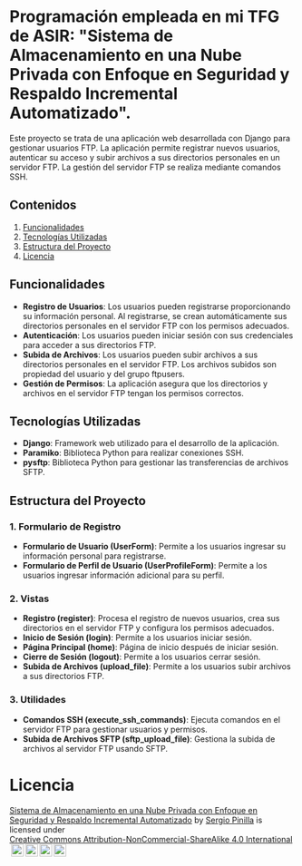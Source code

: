 # Programación empleada en mi TFG de ASIR: "Sistema de Almacenamiento en una Nube Privada con Enfoque en Seguridad y Respaldo Incremental Automatizado".

Este proyecto se trata de una aplicación web desarrollada con Django para gestionar usuarios FTP. La aplicación permite registrar nuevos usuarios, autenticar su acceso y subir archivos a sus directorios personales en un servidor FTP. La gestión del servidor FTP se realiza mediante comandos SSH.

## Contenidos

1. [Funcionalidades](#funcionalidades)
2. [Tecnologías Utilizadas](#tecnologías-utilizadas)
3. [Estructura del Proyecto](#estructura-del-proyecto)
4. [Licencia](#licencia)

## Funcionalidades

- **Registro de Usuarios**: Los usuarios pueden registrarse proporcionando su información personal. Al registrarse, se crean automáticamente sus directorios personales en el servidor FTP con los permisos adecuados.
- **Autenticación**: Los usuarios pueden iniciar sesión con sus credenciales para acceder a sus directorios FTP.
- **Subida de Archivos**: Los usuarios pueden subir archivos a sus directorios personales en el servidor FTP. Los archivos subidos son propiedad del usuario y del grupo ftpusers.
- **Gestión de Permisos**: La aplicación asegura que los directorios y archivos en el servidor FTP tengan los permisos correctos.

## Tecnologías Utilizadas

- **Django**: Framework web utilizado para el desarrollo de la aplicación.
- **Paramiko**: Biblioteca Python para realizar conexiones SSH.
- **pysftp**: Biblioteca Python para gestionar las transferencias de archivos SFTP.

## Estructura del Proyecto

### 1. Formulario de Registro

- **Formulario de Usuario (UserForm)**: Permite a los usuarios ingresar su información personal para registrarse.
- **Formulario de Perfil de Usuario (UserProfileForm)**: Permite a los usuarios ingresar información adicional para su perfil.

### 2. Vistas

- **Registro (register)**: Procesa el registro de nuevos usuarios, crea sus directorios en el servidor FTP y configura los permisos adecuados.
- **Inicio de Sesión (login)**: Permite a los usuarios iniciar sesión.
- **Página Principal (home)**: Página de inicio después de iniciar sesión.
- **Cierre de Sesión (logout)**: Permite a los usuarios cerrar sesión.
- **Subida de Archivos (upload_file)**: Permite a los usuarios subir archivos a sus directorios FTP.

### 3. Utilidades

- **Comandos SSH (execute_ssh_commands)**: Ejecuta comandos en el servidor FTP para gestionar usuarios y permisos.
- **Subida de Archivos SFTP (sftp_upload_file)**: Gestiona la subida de archivos al servidor FTP usando SFTP.

# Licencia

<p xmlns:cc="http://creativecommons.org/ns#" xmlns:dct="http://purl.org/dc/terms/"><a property="dct:title" rel="cc:attributionURL" href="https://github.com/SergioPinilla04/TFG_ASIR2024">Sistema de Almacenamiento en una Nube Privada con Enfoque en Seguridad y Respaldo Incremental Automatizado</a> by <a rel="cc:attributionURL dct:creator" property="cc:attributionName" href="https://github.com/SergioPinilla04">Sergio Pinilla</a> is licensed under <a href="https://creativecommons.org/licenses/by-nc-sa/4.0/?ref=chooser-v1" target="_blank" rel="license noopener noreferrer" style="display:inline-block;">Creative Commons Attribution-NonCommercial-ShareAlike 4.0 International<img style="height:22px!important;margin-left:3px;vertical-align:text-bottom;" src="https://mirrors.creativecommons.org/presskit/icons/cc.svg?ref=chooser-v1" alt=""><img style="height:22px!important;margin-left:3px;vertical-align:text-bottom;" src="https://mirrors.creativecommons.org/presskit/icons/by.svg?ref=chooser-v1" alt=""><img style="height:22px!important;margin-left:3px;vertical-align:text-bottom;" src="https://mirrors.creativecommons.org/presskit/icons/nc.svg?ref=chooser-v1" alt=""><img style="height:22px!important;margin-left:3px;vertical-align:text-bottom;" src="https://mirrors.creativecommons.org/presskit/icons/sa.svg?ref=chooser-v1" alt=""></a></p>
